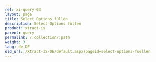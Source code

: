 ```yaml
---
ref: xi-query-03
layout: page
title: Select Options füllen
description: Select Options füllen
product: xtract-is
parent: query
permalink: /:collection/:path
weight: 3
lang: de_DE
old_url: /Xtract-IS-DE/default.aspx?pageid=select-options-fuellen
---
```

